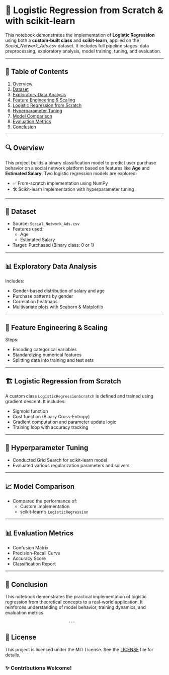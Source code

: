 # 🧠 Logistic Regression from Scratch & with scikit-learn

This notebook demonstrates the implementation of **Logistic Regression** using both a **custom-built class** and **scikit-learn**, applied on the *Social_Network_Ads.csv* dataset. It includes full pipeline stages: data preprocessing, exploratory analysis, model training, tuning, and evaluation.

---

## 📑 Table of Contents

1. [Overview](#-overview)  
2. [Dataset](#-dataset)  
3. [Exploratory Data Analysis](#-exploratory-data-analysis)  
4. [Feature Engineering & Scaling](#-feature-engineering--scaling)  
5. [Logistic Regression from Scratch](#-logistic-regression-from-scratch)  
6. [Hyperparameter Tuning](#-hyperparameter-tuning)  
7. [Model Comparison](#-model-comparison)  
8. [Evaluation Metrics](#-evaluation-metrics)  
9. [Conclusion](#-conclusion)

---

## 🔍 Overview

This project builds a binary classification model to predict user purchase behavior on a social network platform based on features like **Age** and **Estimated Salary**. Two logistic regression models are explored:

- ✅ From-scratch implementation using NumPy  
- 🛠️ Scikit-learn implementation with hyperparameter tuning

---

## 📂 Dataset

- Source: `Social_Network_Ads.csv`  
- Features used:
  - Age
  - Estimated Salary  
- Target: Purchased (Binary class: 0 or 1)

---

## 📊 Exploratory Data Analysis

Includes:
- Gender-based distribution of salary and age
- Purchase patterns by gender
- Correlation heatmaps
- Multivariate plots with Seaborn & Matplotlib

---

## 🧪 Feature Engineering & Scaling

Steps:
- Encoding categorical variables  
- Standardizing numerical features  
- Splitting data into training and test sets

---

## 🏗️ Logistic Regression from Scratch

A custom class `LogisticRegressionScratch` is defined and trained using gradient descent. It includes:
- Sigmoid function  
- Cost function (Binary Cross-Entropy)  
- Gradient computation and parameter update logic  
- Training loop with accuracy tracking

---

## 🧪 Hyperparameter Tuning

- Conducted Grid Search for scikit-learn model
- Evaluated various regularization parameters and solvers

---

## 📈 Model Comparison

- Compared the performance of:
  - Custom implementation  
  - scikit-learn’s `LogisticRegression`

---

## 📊 Evaluation Metrics

- Confusion Matrix
- Precision-Recall Curve
- Accuracy Score
- Classification Report

---

## 📝 Conclusion

This notebook demonstrates the practical implementation of logistic regression from theoretical concepts to a real-world application. It reinforces understanding of model behavior, training dynamics, and evaluation metrics.

                                ---

## 📜 License

This project is licensed under the MIT License. See the [LICENSE](LICENSE) file for details.

### ✨ Contributions Welcome!
